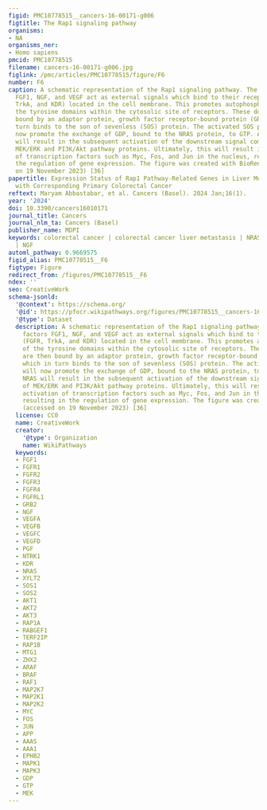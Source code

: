 ```yaml
---
figid: PMC10778515__cancers-16-00171-g006
figtitle: The Rap1 signaling pathway
organisms:
- NA
organisms_ner:
- Homo sapiens
pmcid: PMC10778515
filename: cancers-16-00171-g006.jpg
figlink: /pmc/articles/PMC10778515/figure/F6
number: F6
caption: A schematic representation of the Rap1 signaling pathway. The growth factors
  FGF1, NGF, and VEGF act as external signals which bind to their receptors (FGFR,
  TrkA, and KDR) located in the cell membrane. This promotes autophosphorylation of
  the tyrosine domains within the cytosolic site of receptors. These domains are then
  bound by an adaptor protein, growth factor receptor-bound protein (GRB), which in
  turn binds to the son of sevenless (SOS) protein. The activated SOS protein will
  now promote the exchange of GDP, bound to the NRAS protein, to GTP. Activated NRAS
  will result in the subsequent activation of the downstream signal components of
  MEK/ERK and PI3K/Akt pathway proteins. Ultimately, this will result in the activation
  of transcription factors such as Myc, Fos, and Jun in the nucleus, resulting in
  the regulation of gene expression. The figure was created with BioRender.com (accessed
  on 19 November 2023) [36]
papertitle: Expression Status of Rap1 Pathway-Related Genes in Liver Metastases Compared
  with Corresponding Primary Colorectal Cancer
reftext: Maryam Abbastabar, et al. Cancers (Basel). 2024 Jan;16(1).
year: '2024'
doi: 10.3390/cancers16010171
journal_title: Cancers
journal_nlm_ta: Cancers (Basel)
publisher_name: MDPI
keywords: colorectal cancer | colorectal cancer liver metastasis | NRAS | FGF1 | KDR
  | NGF
automl_pathway: 0.9669575
figid_alias: PMC10778515__F6
figtype: Figure
redirect_from: /figures/PMC10778515__F6
ndex: ''
seo: CreativeWork
schema-jsonld:
  '@context': https://schema.org/
  '@id': https://pfocr.wikipathways.org/figures/PMC10778515__cancers-16-00171-g006.html
  '@type': Dataset
  description: A schematic representation of the Rap1 signaling pathway. The growth
    factors FGF1, NGF, and VEGF act as external signals which bind to their receptors
    (FGFR, TrkA, and KDR) located in the cell membrane. This promotes autophosphorylation
    of the tyrosine domains within the cytosolic site of receptors. These domains
    are then bound by an adaptor protein, growth factor receptor-bound protein (GRB),
    which in turn binds to the son of sevenless (SOS) protein. The activated SOS protein
    will now promote the exchange of GDP, bound to the NRAS protein, to GTP. Activated
    NRAS will result in the subsequent activation of the downstream signal components
    of MEK/ERK and PI3K/Akt pathway proteins. Ultimately, this will result in the
    activation of transcription factors such as Myc, Fos, and Jun in the nucleus,
    resulting in the regulation of gene expression. The figure was created with BioRender.com
    (accessed on 19 November 2023) [36]
  license: CC0
  name: CreativeWork
  creator:
    '@type': Organization
    name: WikiPathways
  keywords:
  - FGF1
  - FGFR1
  - FGFR2
  - FGFR3
  - FGFR4
  - FGFRL1
  - GRB2
  - NGF
  - VEGFA
  - VEGFB
  - VEGFC
  - VEGFD
  - PGF
  - NTRK1
  - KDR
  - NRAS
  - XYLT2
  - SOS1
  - SOS2
  - AKT1
  - AKT2
  - AKT3
  - RAP1A
  - RABGEF1
  - TERF2IP
  - RAP1B
  - MTG1
  - ZHX2
  - ARAF
  - BRAF
  - RAF1
  - MAP2K7
  - MAP2K1
  - MAP2K2
  - MYC
  - FOS
  - JUN
  - APP
  - AAAS
  - AAA1
  - EPHB2
  - MAPK1
  - MAPK3
  - GDP
  - GTP
  - MEK
---
```

